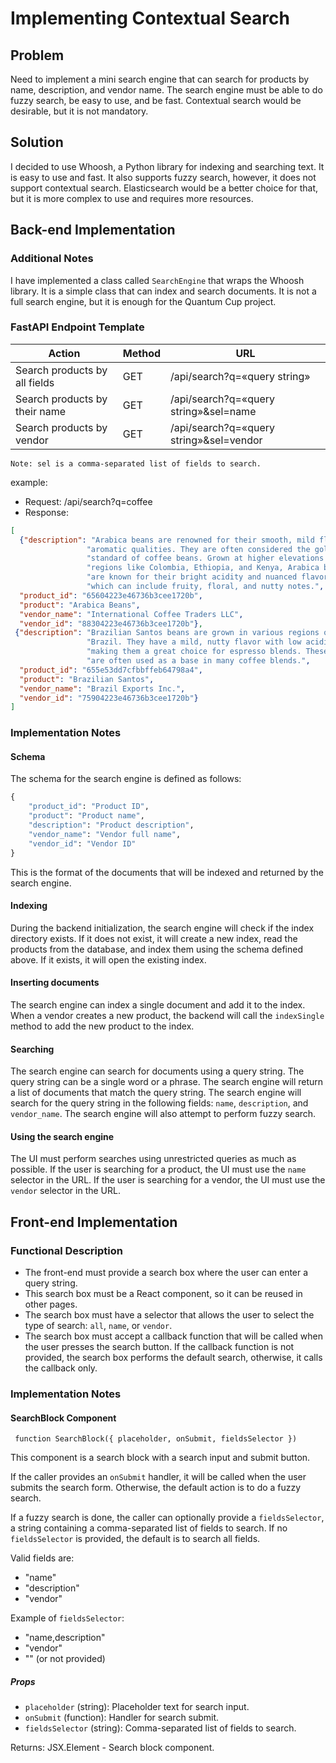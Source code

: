 # Implementing Contextual Search
## Problem
Need to implement a mini search engine that can search for products by name,
description, and vendor name. The search engine must be able to do fuzzy search,
be easy to use, and be fast. Contextual search would be desirable, but it is not
mandatory.

## Solution
I decided to use Whoosh, a Python library for indexing and searching text. It
is easy to use and fast. It also supports fuzzy search, however, it does not
support contextual search. Elasticsearch would be a better choice for that, but
it is more complex to use and requires more resources.

## Back-end Implementation
### Additional Notes
I have implemented a class called `SearchEngine` that wraps the Whoosh library.
It is a simple class that can index and search documents. It is not a full
search engine, but it is enough for the Quantum Cup project.

### FastAPI Endpoint Template
| Action                          | Method | URL                                     |
| --------------------------------| ------ | --------------------------------------- |
| Search products by all fields   | GET    | /api/search?q=«query string»            |
| Search products by their name   | GET    | /api/search?q=«query string»&sel=name   |
| Search products by vendor       | GET    | /api/search?q=«query string»&sel=vendor |

`Note: sel is a comma-separated list of fields to search.`

example:
* Request: /api/search?q=coffee
* Response:
```json
[
  {"description": "Arabica beans are renowned for their smooth, mild flavor and "
                 "aromatic qualities. They are often considered the gold "
                 "standard of coffee beans. Grown at higher elevations in "
                 "regions like Colombia, Ethiopia, and Kenya, Arabica beans "
                 "are known for their bright acidity and nuanced flavors, "
                 "which can include fruity, floral, and nutty notes.",
  "product_id": "65604223e46736b3cee1720b",
  "product": "Arabica Beans",
  "vendor_name": "International Coffee Traders LLC",
  "vendor_id": "88304223e46736b3cee1720b"},
 {"description": "Brazilian Santos beans are grown in various regions of "
                 "Brazil. They have a mild, nutty flavor with low acidity, "
                 "making them a great choice for espresso blends. These beans "
                 "are often used as a base in many coffee blends.",
  "product_id": "655e53dd7cfbbffeb64798a4",
  "product": "Brazilian Santos",
  "vendor_name": "Brazil Exports Inc.",
  "vendor_id": "75904223e46736b3cee1720b"}
]
```

### Implementation Notes

#### Schema
The schema for the search engine is defined as follows:

```python
{
    "product_id": "Product ID",
    "product": "Product name",
    "description": "Product description",
    "vendor_name": "Vendor full name",
    "vendor_id": "Vendor ID"
}
```

This is the format of the documents that will be indexed and returned by the
search engine.

#### Indexing
During the backend initialization, the search engine will check if the index
directory exists. If it does not exist, it will create a new index, read the
products from the database, and index them using the schema defined above.
If it exists, it will open the existing index.

#### Inserting documents
The search engine can index a single document and add it to the index. When a
vendor creates a new product, the backend will call the `indexSingle` method
to add the new product to the index.

#### Searching
The search engine can search for documents using a query string. The query
string can be a single word or a phrase. The search engine will return a list
of documents that match the query string. The search engine will search for
the query string in the following fields: `name`, `description`, and
`vendor_name`. The search engine will also attempt to perform fuzzy search.

#### Using the search engine
The UI must perform searches using unrestricted queries as much as possible. If
the user is searching for a product, the UI must use the `name` selector in the
URL. If the user is searching for a vendor, the UI must use the `vendor` selector
in the URL.

## Front-end Implementation
### Functional Description
* The front-end must provide a search box where the user can enter a query string.
* This search box must be a React component, so it can be reused in other pages.
* The search box must have a selector that allows the user to select the type of
  search: `all`, `name`, or `vendor`.
* The search box must accept a callback function that will be called when the
  user presses the search button. If the callback function is not provided, the
  search box performs the default search, otherwise, it calls the callback only.

### Implementation Notes
#### SearchBlock Component
` function SearchBlock({ placeholder, onSubmit, fieldsSelector })`

This component is a search block with a search input and submit button.

If the caller provides an `onSubmit` handler, it will be called when the user
submits the search form. Otherwise, the default action is to do a fuzzy search.

If a fuzzy search is done, the caller can optionally provide a `fieldsSelector`,
a string containing a comma-separated list of fields to search. If no
`fieldsSelector` is provided, the default is to search all fields.

Valid fields are:
- "name"
- "description"
- "vendor"

Example of `fieldsSelector`:
- "name,description"
- "vendor"
- "" (or not provided)

##### Props

- `placeholder` (string): Placeholder text for search input.
- `onSubmit` (function): Handler for search submit.
- `fieldsSelector` (string): Comma-separated list of fields to search.

Returns: JSX.Element - Search block component.
